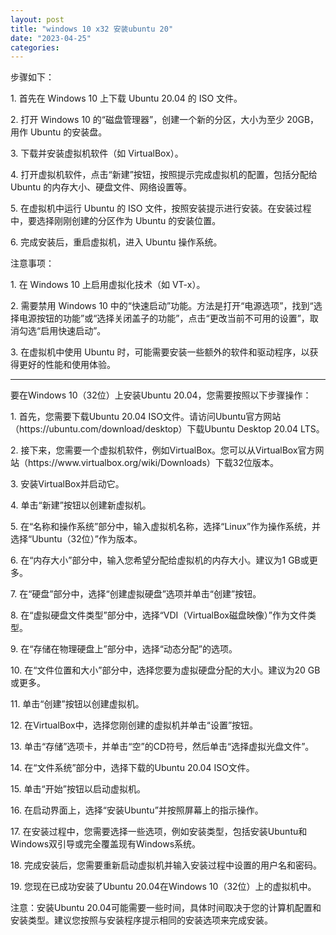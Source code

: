 ```yaml
---
layout: post
title: "windows 10 x32 安装ubuntu 20"
date: "2023-04-25"
categories: 
---
```

<p>步骤如下：</p>

<p>1. 首先在 Windows 10 上下载 Ubuntu 20.04 的 ISO 文件。</p>

<p>2. 打开 Windows 10 的&ldquo;磁盘管理器&rdquo;，创建一个新的分区，大小为至少 20GB，用作 Ubuntu 的安装盘。</p>

<p>3. 下载并安装虚拟机软件（如 VirtualBox）。</p>

<p>4. 打开虚拟机软件，点击&ldquo;新建&rdquo;按钮，按照提示完成虚拟机的配置，包括分配给 Ubuntu 的内存大小、硬盘文件、网络设置等。</p>

<p>5. 在虚拟机中运行 Ubuntu 的 ISO 文件，按照安装提示进行安装。在安装过程中，要选择刚刚创建的分区作为 Ubuntu 的安装位置。</p>

<p>6. 完成安装后，重启虚拟机，进入 Ubuntu 操作系统。</p>

<p>注意事项：</p>

<p>1. 在 Windows 10 上启用虚拟化技术（如 VT-x）。</p>

<p>2. 需要禁用 Windows 10 中的&ldquo;快速启动&rdquo;功能。方法是打开&ldquo;电源选项&rdquo;，找到&ldquo;选择电源按钮的功能&rdquo;或&ldquo;选择关闭盖子的功能&rdquo;，点击&ldquo;更改当前不可用的设置&rdquo;，取消勾选&ldquo;启用快速启动&rdquo;。</p>

<p>3. 在虚拟机中使用 Ubuntu 时，可能需要安装一些额外的软件和驱动程序，以获得更好的性能和使用体验。</p>

<hr />
<p>要在Windows 10（32位）上安装Ubuntu 20.04，您需要按照以下步骤操作：</p>

<p>1. 首先，您需要下载Ubuntu 20.04 ISO文件。请访问Ubuntu官方网站（https://ubuntu.com/download/desktop）下载Ubuntu Desktop 20.04 LTS。</p>

<p>2. 接下来，您需要一个虚拟机软件，例如VirtualBox。您可以从VirtualBox官方网站（https://www.virtualbox.org/wiki/Downloads）下载32位版本。</p>

<p>3. 安装VirtualBox并启动它。</p>

<p>4. 单击&ldquo;新建&rdquo;按钮以创建新虚拟机。</p>

<p>5. 在&ldquo;名称和操作系统&rdquo;部分中，输入虚拟机名称，选择&ldquo;Linux&rdquo;作为操作系统，并选择&ldquo;Ubuntu（32位）&rdquo;作为版本。</p>

<p>6. 在&ldquo;内存大小&rdquo;部分中，输入您希望分配给虚拟机的内存大小。建议为1 GB或更多。</p>

<p>7. 在&ldquo;硬盘&rdquo;部分中，选择&ldquo;创建虚拟硬盘&rdquo;选项并单击&ldquo;创建&rdquo;按钮。</p>

<p>8. 在&ldquo;虚拟硬盘文件类型&rdquo;部分中，选择&ldquo;VDI（VirtualBox磁盘映像）&rdquo;作为文件类型。</p>

<p>9. 在&ldquo;存储在物理硬盘上&rdquo;部分中，选择&ldquo;动态分配&rdquo;的选项。</p>

<p>10. 在&ldquo;文件位置和大小&rdquo;部分中，选择您要为虚拟硬盘分配的大小。建议为20 GB或更多。</p>

<p>11. 单击&ldquo;创建&rdquo;按钮以创建虚拟机。</p>

<p>12. 在VirtualBox中，选择您刚创建的虚拟机并单击&ldquo;设置&rdquo;按钮。</p>

<p>13. 单击&ldquo;存储&rdquo;选项卡，并单击&ldquo;空&rdquo;的CD符号，然后单击&ldquo;选择虚拟光盘文件&rdquo;。</p>

<p>14. 在&ldquo;文件系统&rdquo;部分中，选择下载的Ubuntu 20.04 ISO文件。</p>

<p>15. 单击&ldquo;开始&rdquo;按钮以启动虚拟机。</p>

<p>16. 在启动界面上，选择&ldquo;安装Ubuntu&rdquo;并按照屏幕上的指示操作。</p>

<p>17. 在安装过程中，您需要选择一些选项，例如安装类型，包括安装Ubuntu和Windows双引导或完全覆盖现有Windows系统。</p>

<p>18. 完成安装后，您需要重新启动虚拟机并输入安装过程中设置的用户名和密码。</p>

<p>19. 您现在已成功安装了Ubuntu 20.04在Windows 10（32位）上的虚拟机中。</p>

<p>注意：安装Ubuntu 20.04可能需要一些时间，具体时间取决于您的计算机配置和安装类型。建议您按照与安装程序提示相同的安装选项来完成安装。</p>

